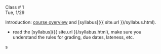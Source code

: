 <div class="lecture1">

<div class="column_date">
<p markdown="block">

Class # 1 <br>
Tue, 1/29

</p>
</div>

<div class="column_materials">
<p markdown="block">

Introduction: [course overview](https://docs.google.com/presentation/d/1FDBdgx6__VNYBIebKRCKuTfhcC_icDYKXinsQnE36Ic/preview?slide=id.p) and [syllabus]({{ site.url }}/syllabus.html).  



</p>
</div>

<div class="column_assign">
<p markdown="block">

- read the  [syllabus]({{ site.url }}/syllabus.html), make sure you understand
the rules for grading, due dates, lateness, etc.

s

</p>
</div>

</div>
